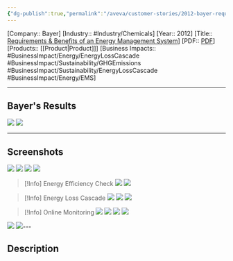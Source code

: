 ```yaml
---
{"dg-publish":true,"permalink":"/aveva/customer-stories/2012-bayer-requirements-and-benefits-of-an-energy-management-system/","dgPassFrontmatter":true}
---
```


[Company:: Bayer]
[Industry:: #Industry/Chemicals]
[Year:: 2012]
[Title:: [Requirements & Benefits of an Energy Management System](https://resources.osisoft.com/presentations/requirements-and-benefits-of-an-energy-management-system-in-the-chemical-industry/)]
[PDF:: [PDF](https://cdn.osisoft.com/corp/en/media/presentations/2012/RegionalSeminars/Germany/PDF/RS2012_DACH_Frankfurt_Bayer_MaterialScience_Then_Energy_Management_BayerMaterialScience.pdf)]
[Products:: [[Product\|Product]]]
[Business Impacts:: #BusinessImpact/Energy/EnergyLossCascade #BusinessImpact/Sustainability/GHGEmissions 
#BusinessImpact/Sustainability/EnergyLossCascade #BusinessImpact/Energy/EMS]
 

---
## Bayer's Results
![](https://i.imgur.com/ojnWqQw.png)
![](https://i.imgur.com/KmqAcb0.png)

---
## Screenshots
![](https://i.imgur.com/b5QYuxg.png)
![](https://i.imgur.com/wFykH6q.png)
![](https://i.imgur.com/D2Go29q.png)
![](https://i.imgur.com/sBrhiSl.png)

> [!Info] Energy Efficiency Check
> ![](https://i.imgur.com/vy8j3x8.png)
> ![](https://i.imgur.com/5iFAuV7.png)

> [!Info] Energy Loss Cascade
![](https://i.imgur.com/pIYrmuR.png)
![](https://i.imgur.com/dwQdFnB.png)
![](https://i.imgur.com/hyVA6iU.png)


> [!Info] Online Monitoring
> ![](https://i.imgur.com/N8YwPg2.png)
> ![](https://i.imgur.com/5XiYqY6.png)
> ![](https://i.imgur.com/rr6Svc4.png)
> ![](https://i.imgur.com/jL7v5iK.png)

![](https://i.imgur.com/0BwuFg3.png)
![](https://i.imgur.com/pn78pgf.png)---
## Description